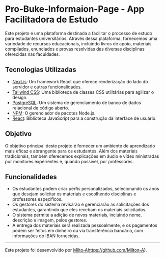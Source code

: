 # Pro-Buke-Informaion-Page - App Facilitadora de Estudo

Este projeto é uma plataforma destinada a facilitar o processo de estudo para estudantes universitários. 
Através dessa plataforma, fornecemos uma variedade de recursos educacionais, incluindo livros de apoio, materiais compilados,
enunciados e provas resolvidas das diversas disciplinas oferecidas nas faculdades.

## Tecnologias Utilizadas

- [Next.js](https://nextjs.org/): Um framework React que oferece renderização do lado do servidor e outras funcionalidades.
- [Tailwind CSS](https://tailwindcss.com/): Uma biblioteca de classes CSS utilitárias para agilizar o design.
- [PostgreSQL](https://www.postgresql.org/): Um sistema de gerenciamento de banco de dados relacional de código aberto.
- [NPM](https://www.npmjs.com/): O gerenciador de pacotes Node.js.
- [React](https://reactjs.org/): Biblioteca JavaScript para a construção da interface de usuário.

## Objetivo

O objetivo principal deste projeto é fornecer um ambiente de aprendizado mais eficaz e abrangente para os estudantes. 
Além dos materiais tradicionais, também oferecemos explicações em áudio e vídeo ministradas por monitores experientes e, quando possível, por professores.

## Funcionalidades

- Os estudantes podem criar perfis personalizados, selecionando os anos que desejam solicitar os materiais e escolhendo disciplinas e professores específicos.
- Os gestores do sistema revisarão e gerenciarão as solicitações dos estudantes, garantindo que eles recebam os materiais solicitados.
- O sistema permite a adição de novos materiais, incluindo nome, descrição e imagem, pelos gestores.
- A entrega dos materiais será realizada pessoalmente, e os pagamentos podem ser feitos em dinheiro ou via transferência bancária, com informações do IBAN fornecidas.
---
Este projeto foi desenvolvido por [Milto-A](https://github.com/Milton-A)https://github.com/Milton-A).
